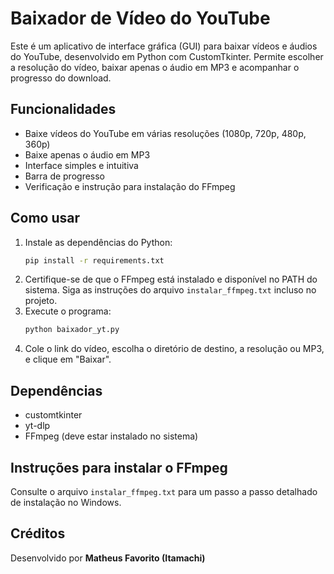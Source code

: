 # Baixador de Vídeo do YouTube

Este é um aplicativo de interface gráfica (GUI) para baixar vídeos e áudios do YouTube, desenvolvido em Python com CustomTkinter. Permite escolher a resolução do vídeo, baixar apenas o áudio em MP3 e acompanhar o progresso do download.

## Funcionalidades
- Baixe vídeos do YouTube em várias resoluções (1080p, 720p, 480p, 360p)
- Baixe apenas o áudio em MP3
- Interface simples e intuitiva
- Barra de progresso
- Verificação e instrução para instalação do FFmpeg

## Como usar
1. Instale as dependências do Python:
   ```bash
   pip install -r requirements.txt
   ```
2. Certifique-se de que o FFmpeg está instalado e disponível no PATH do sistema. Siga as instruções do arquivo `instalar_ffmpeg.txt` incluso no projeto.
3. Execute o programa:
   ```bash
   python baixador_yt.py
   ```
4. Cole o link do vídeo, escolha o diretório de destino, a resolução ou MP3, e clique em "Baixar".

## Dependências
- customtkinter
- yt-dlp
- FFmpeg (deve estar instalado no sistema)

## Instruções para instalar o FFmpeg
Consulte o arquivo `instalar_ffmpeg.txt` para um passo a passo detalhado de instalação no Windows.

## Créditos
Desenvolvido por **Matheus Favorito (Itamachi)** 